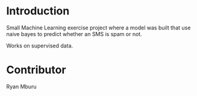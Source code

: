 # Introduction

Small Machine Learning exercise project where a model was built that use naive bayes to predict whether an SMS is spam or not.

Works on supervised data.

# Contributor

Ryan Mburu